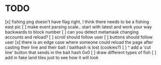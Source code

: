 # TODO

[x] fishing png doesn't have flag right, I think there needs to be a fishing east pic
[ ] make event parsing scale.. start with latest and work your way backwards to block number
[ ] can you detect metamask changing accounts and reload?
[ ] scroll should follow user
[ ] buttons should follow user
[x] there is an edge case where someone could reload the page after casting their line and their bait / baithash is lost (cookies?)
[ ] ^ add a 'cut line' button that sends in the bait hash 0x0
[ ] draw different types of fish
[ ] add in fake land tiles just to see how it will look
